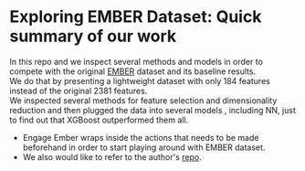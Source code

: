 # Exploring EMBER Dataset: Quick summary of our work
In this repo and we inspect several methods and models in order to compete with the original [EMBER](https://arxiv.org/pdf/1804.04637) dataset and its baseline results.<br>
We do that by presenting a lightweight dataset with only 184 features instead of the original 2381 features.<br>
We inspected several methods for feature selection and dimensionality reduction and then plugged the data into several models , including NN, just to find out that XGBoost outperformed them all.
* Engage Ember wraps inside the actions that needs to be made beforehand in order to start playing around with EMBER dataset.
* We also would like to refer to the author's [repo](https://github.com/elastic/ember). 
